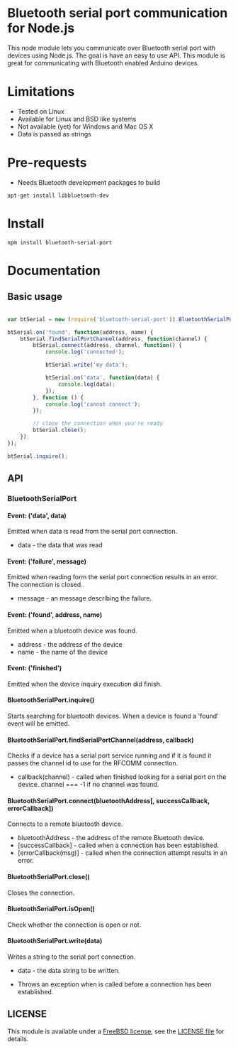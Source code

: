 # Bluetooth serial port communication for Node.js

This node module lets you communicate over Bluetooth serial port with devices using Node.js. The goal is have an easy to use API. This module is great for communicating with Bluetooth enabled Arduino devices.

# Limitations

* Tested on Linux
* Available for Linux and BSD like systems
* Not available (yet) for Windows and Mac OS X
* Data is passed as strings

# Pre-requests

* Needs Bluetooth development packages to build

`apt-get install libbluetooth-dev`

# Install

`npm install bluetooth-serial-port`

# Documentation

## Basic usage

```javascript

var btSerial = new (require('bluetooth-serial-port')).BluetoothSerialPort();

btSerial.on('found', function(address, name) {
	btSerial.findSerialPortChannel(address, function(channel) {
		btSerial.connect(address, channel, function() {
			console.log('connected');

			btSerial.write('my data');

			btSerial.on('data', function(data) {
				console.log(data);
			});
		}, function () {
			console.log('cannot connect');
		});

		// close the connection when you're ready
		btSerial.close();		
	});
});

btSerial.inquire();
```

## API

### BluetoothSerialPort

#### Event: ('data', data)

Emitted when data is read from the serial port connection.

* data - the data that was read

#### Event: ('failure', message)

Emitted when reading form the serial port connection results in an error. The connection is closed.

* message - an message describing the failure.

#### Event: ('found', address, name)

Emitted when a bluetooth device was found.

* address - the address of the device
* name - the name of the device

#### Event: ('finished')

Emitted when the device inquiry execution did finish.

#### BluetoothSerialPort.inquire()

Starts searching for bluetooth devices. When a device is found a 'found' event will be emitted.

#### BluetoothSerialPort.findSerialPortChannel(address, callback)

Checks if a device has a serial port service running and if it is found it passes the channel id to use for the RFCOMM connection.

* callback(channel) - called when finished looking for a serial port on the device. channel === -1 if no channel was found.

#### BluetoothSerialPort.connect(bluetoothAddress[, successCallback, errorCallback])

Connects to a remote bluetooth device.

* bluetoothAddress - the address of the remote Bluetooth device.
* [successCallback] - called when a connection has been established.
* [errorCallback(msg)] - called when the connection attempt results in an error.

#### BluetoothSerialPort.close()

Closes the connection.

#### BluetoothSerialPort.isOpen()

Check whether the connection is open or not.

#### BluetoothSerialPort.write(data)

Writes a string to the serial port connection.

* data - the data string to be written.

* Throws an exception when is called before a connection has been established.

## LICENSE

This module is available under a [FreeBSD license](http://opensource.org/licenses/BSD-2-Clause), see the [LICENSE file](https://raw.github.com/eelcocramer/node-bluetooth-serial-port/master/LICENSE) for details.
